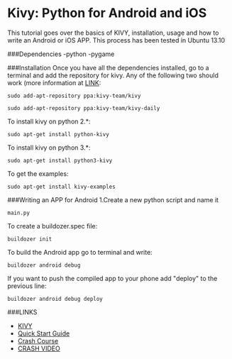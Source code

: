 Kivy: Python for Android and iOS
================================
This tutorial goes over the basics of KIVY, installation, usage and how to write an Android or iOS APP.
This process has been tested in Ubuntu 13.10

###Dependencies
-python
-pygame

###Installation
Once you have all the dependencies installed, go to a terminal and add the repository for kivy. Any of the following two should work (more information at [LINK](http://kivy.org/docs/installation/installation-linux.html#ubuntu-11-10-or-newer):

	sudo add-apt-repository ppa:kivy-team/kivy

	sudo add-apt-repository ppa:kivy-team/kivy-daily

To install kivy on python 2.*:

	sudo apt-get install python-kivy

To install kivy on python 3.*:

	sudo apt-get install python3-kivy

To get the examples:

	sudo apt-get install kivy-examples

###Writing an APP for Android
1.Create a new python script and name it 

	main.py

To create a buildozer.spec file:

	buildozer init

To build the Android app go to terminal and write:

	buildozer android debug

If you want to push the compiled app to your phone add "deploy" to the previous line:

	buildozer android debug deploy

###LINKS

+ [KIVY](http://kivy.org/#home)
+ [Quick Start Guide](http://kivy.org/docs/guide/quickstart.html)
+ [Crash Course](http://inclem.net/pages/kivy-crash-course/)
+ [CRASH VIDEO](https://www.youtube.com/watch?v=t8N_8WkALdE)